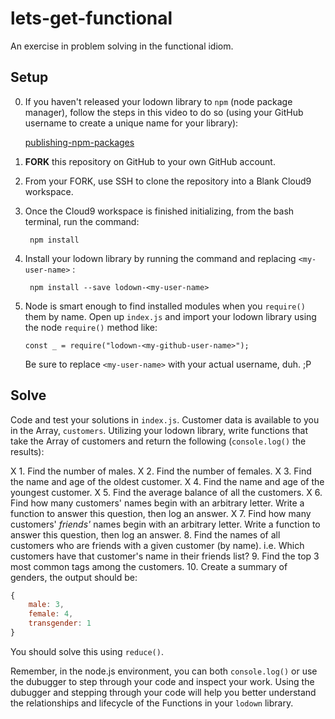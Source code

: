# lets-get-functional

An exercise in problem solving in the functional idiom.

## Setup

0. If you haven't released your lodown library to `npm` (node package manager), follow the steps in this video to do so (using your GitHub username to create a unique name for your library):
    
    <a href="https://docs.npmjs.com/getting-started/publishing-npm-packages" target="_blank">publishing-npm-packages</a>

1. **FORK** this repository on GitHub to your own GitHub account.

2. From your FORK, use SSH to clone the repository into a Blank Cloud9 workspace.

3. Once the Cloud9 workspace is finished initializing, from the bash terminal, run the command:
    
        npm install

4. Install your lodown library by running the command and replacing `<my-user-name>` :
    
        npm install --save lodown-<my-user-name>

5. Node is smart enough to find installed modules when you `require()` them by name. Open up `index.js` and import your lodown library using the node `require()` method like:

    `const _ = require("lodown-<my-github-user-name>");`

    Be sure to replace `<my-user-name>` with your actual username, duh. ;P

## Solve

Code and test your solutions in `index.js`. Customer data is available to you in the Array, `customers`. Utilizing your lodown library, write functions that take the Array of customers and return the following (`console.log()` the results):

X 1. Find the number of males.
X 2. Find the number of females.
X 3. Find the name and age of the oldest customer. 
X 4. Find the name and age of the youngest customer.
X 5. Find the average balance of all the customers.
X 6. Find how many customers' names begin with an arbitrary letter. Write a function to answer this question, then log an answer.
X 7. Find how many customers' _friends'_ names begin with an arbitrary letter. Write a function to answer this question, then log an answer.
8. Find the names of all customers who are friends with a given customer (by name). i.e. Which customers have that customer's name in their friends list?
9. Find the top 3 most common tags among the customers.
10. Create a summary of genders, the output should be:
    
```javascript
{
    male: 3,
    female: 4,
    transgender: 1
}
```

You should solve this using `reduce()`.

Remember, in the node.js environment, you can both `console.log()` or use the dubugger to step through your code and inspect your work. Using the dubugger and stepping through your code will help you better understand the relationships and lifecycle of the Functions in your `lodown` library.
